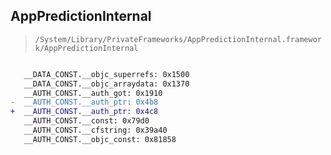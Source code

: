 ## AppPredictionInternal

> `/System/Library/PrivateFrameworks/AppPredictionInternal.framework/AppPredictionInternal`

```diff

   __DATA_CONST.__objc_superrefs: 0x1500
   __DATA_CONST.__objc_arraydata: 0x1370
   __AUTH_CONST.__auth_got: 0x1910
-  __AUTH_CONST.__auth_ptr: 0x4b8
+  __AUTH_CONST.__auth_ptr: 0x4c8
   __AUTH_CONST.__const: 0x79d0
   __AUTH_CONST.__cfstring: 0x39a40
   __AUTH_CONST.__objc_const: 0x81858

```

